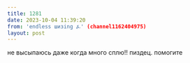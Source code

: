```yaml
---
title: 1281
date: 2023-10-04 11:39:20
from: 'endless шизing ⍼' (channel1162404975)
layout: post
---
```


не высыпаюсь даже когда много сплю!! пиздец. помогите
